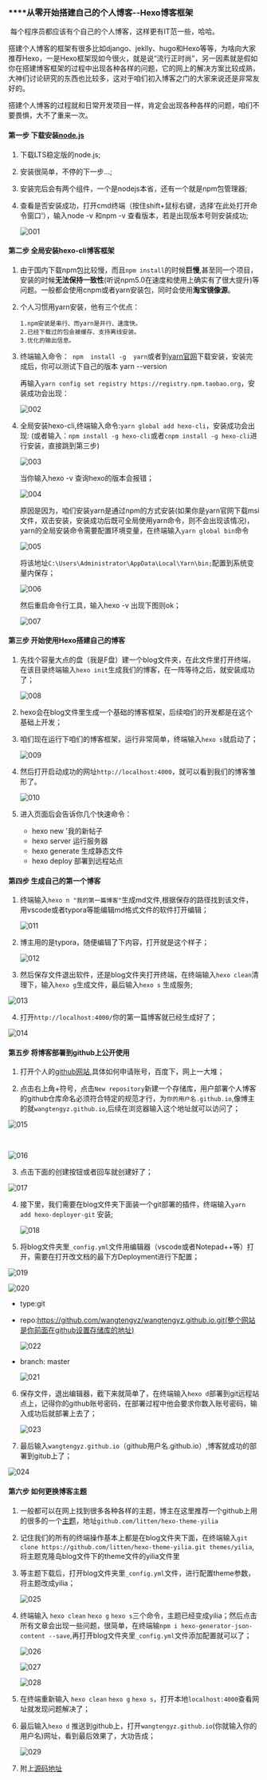 ### ****从零开始搭建自己的个人博客--Hexo博客框架

​	每个程序员都应该有个自己的个人博客，这样更有IT范一些，哈哈。

​	搭建个人博客的框架有很多比如django、jeklly、hugo和Hexo等等，为啥向大家推荐Hexo，一是Hexo框架现如今很火，就是说“流行正时尚”，另一因素就是假如你在搭建博客框架的过程中出现各种各样的问题，它的网上的解决方案比较成熟，大神们讨论研究的东西也比较多，这对于咱们初入博客之门的大家来说还是非常友好的。

​	搭建个人博客的过程就和日常开发项目一样，肯定会出现各种各样的问题，咱们不要畏惧，大不了重来一次。

#### 第一步  下载安装[node.js](https://nodejs.org/en/)

1. 下载LTS稳定版的node.js;

2. 安装很简单，不停的下一步...;

3. 安装完后会有两个组件，一个是nodejs本省，还有一个就是npm包管理器;

4. 查看是否安装成功，打开cmd终端（按住shift+鼠标右键，选择‘在此处打开命令窗口’），输入node -v 和npm -v 查看版本，若是出现版本号则安装成功;

   ![001](images/001.png)

#### 第二步   全局安装hexo-cli博客框架

1. 由于国内下载npm包比较慢，而且`npm install`的时候**巨慢**,甚至同一个项目，安装的时候**无法保持一致性**(听说npm5.0在速度和使用上确实有了很大提升)等问题。一般都会使用cnpm或者yarn安装包，同时会使用**淘宝镜像源**。

2. 个人习惯用yarn安装，他有三个优点：

   ```
   1.npm安装是串行、而yarn是并行、速度快。
   2.已经下载过的包会被缓存、支持离线安装。
   3.优化的输出信息。
   ```

3. 终端输入命令：` npm  install -g  yarn`或者到[yarn官网](https://yarnpkg.com/zh-Hant/docs/install#windows-stable)下载安装，安装完成后，你可以测试下自己的版本 yarn --version

   再输入`yarn config set registry https://registry.npm.taobao.org`，安装成功会出现：

   ![002](images/002.png)

4. 全局安装hexo-cli,终端输入命令:`yarn global add hexo-cli`，安装成功会出现:
 (或者输入：`npm install -g hexo-cli`或者`cnpm install -g hexo-cli`进行安装，直接跳到第三步)

   ![003](images/003.png)

   当你输入hexo -v 查询hexo的版本会报错；

   ![004](images/004.png)

   原因是因为，咱们安装yarn是通过npm的方式安装(如果你是yarn官网下载msi文件，双击安装，安装成功后既可全局使用yarn命令，则不会出现该情况)，yarn的全局安装命令需要配置环境变量，在终端输入`yarn global bin`命令

   ![005](images/005.png)

   将该地址`C:\Users\Administrator\AppData\Local\Yarn\bin;`配置到系统变量内保存；

   ![006](images/006.png)

   然后重启命令行工具，输入hexo -v 出现下图则ok；

   ![007](images/007.png)

#### 第三步    开始使用Hexo搭建自己的博客

1. 先找个容量大点的盘（我是F盘）建一个blog文件夹，在此文件里打开终端，在该目录终端输入`hexo init`生成我们的博客，在一阵等待之后，就安装成功了；

   ![008](images/008.png)

2. hexo会在blog文件里生成一个基础的博客框架，后续咱们的开发都是在这个基础上开发；

3. 咱们现在运行下咱们的博客框架，运行非常简单，终端输入`hexo s`就启动了；

   ![009](images/009.png)

4. 然后打开启动成功的网址`http://localhost:4000`，就可以看到我们的博客雏形了。

   ![010](images/010.png)

5. 进入页面后会告诉你几个快速命令：

   - hexo new '我的新帖子
   - hexo server 运行服务器
   - hexo generate 生成静态文件
   - hexo deploy 部署到远程站点

#### 第四步    生成自己的第一个博客

1. 终端输入`hexo n "我的第一篇博客"`生成md文件,根据保存的路径找到该文件，用vscode或者typora等能编辑md格式文件的软件打开编辑；

   ![011](images/011.png)

2. 博主用的是typora，随便编辑了下内容，打开就是这个样子；

   ![012](images/012.png)

3.  然后保存文件退出软件，还是blog文件夹打开终端，在终端输入`hexo clean`清理下，输入`hexo g`生成文件，最后输入`hexo s` 生成服务;

   ![013](images/013.png)

4.  打开`http://localhost:4000/`你的第一篇博客就已经生成好了；

   ![014](/images/014.png)

#### 第五步  将博客部署到github上公开使用

1. 打开个人的[github网站](https://github.com/),具体如何申请账号，百度下，网上一大堆；

2.  点击右上角+符号，点击`New repository`新建一个存储库，用户部署个人博客的github仓库命名必须符合特定的规范才行，为`你的用户名.github.io`,像博主的就`wangtengyz.github.io`,后续在浏览器输入这个地址就可以访问了；

   ![015](/images/015.png)

   ​

   ![016](/images/016.png)

3.  点击下面的创建按钮或者回车就创建好了；

   ![017](/images/017.png)

4. 接下里，我们需要在blog文件夹下面装一个git部署的插件，终端输入`yarn add hexo-deployer-git` 安装;

   ![018](/images/018.png)

5.  将blog文件夹里`_config.yml`文件用编辑器（vscode或者Notepad++等）打开，需要在打开改文档的最下方Deployment进行下配置；

   ![019](/images/019.png)

   ![020](/images/020.png)

   + type:git

   + repo:https://github.com/wangtengyz/wangtengyz.github.io.git(整个网站是你前面在github设置存储库的地址)

     ![022](/images/022.png)

   + branch: master

     ![021](/images/021.png)

6. 保存文件，退出编辑器，截下来就简单了，在终端输入`hexo d`部署到git远程站点上，记得你的github账号密码，在部署过程中他会要求你数入账号密码，输入成功后就部署上去了；

   ![023](/images/023.png)

7.  最后输入`wangtengyz.github.io`（github用户名.github.io）,博客就成功的部署到gitub上了；

   ![024](/images/024.png)

#### 第六步    如何更换博客主题

1. 一般都可以在网上找到很多各种各样的主题，博主在这里推荐一个github上用的很多的一个[主题](github.com/litten/hexo-theme-yilia)，地址`github.com/litten/hexo-theme-yilia`

2. 记住我们的所有的终端操作基本上都是在blog文件夹下面，在终端输入`git clone https://github.com/litten/hexo-theme-yilia.git themes/yilia`,将主题克隆岛blog文件下的theme文件的yilia文件里

3. 等主题下载后，打开blog文件夹里`_config.yml`文件，进行配置theme参数，将主题改成yilia；

   ![025](/images/025.png)

4. 终端输入 `hexo clean`  `hexo g` `hexo s`三个命令，主题已经变成yilia；然后点击所有文章会出现一些问题，很简单，在终端输`npm i hexo-generator-json-content --save`,再打开blog文件夹里`_config.yml`文件添加配置就可以了；

   ![026](/images/026.png)

   ![027](/images/027.png)

   ![028](/images/028.png)

5.  在终端重新输入 `hexo clean`  `hexo g` `hexo s`，打开本地`localhost:4000`查看网址就发现问题解决了；

6. 最后输入`hexo d` 推送到github上，打开`wangtengyz.github.io`(你就输入你的用户名)网址，看到最后效果了，大功告成；

   ![029](/images/029.png)

7. 附上[源码地址](https://github.com/wangtengyz/wangtengyz.github.io)
